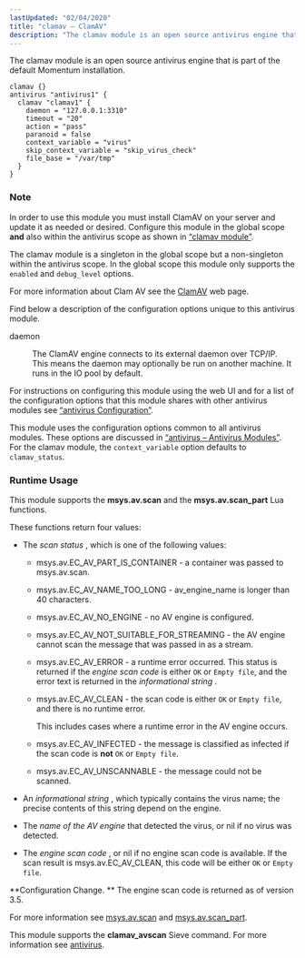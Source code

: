 ```yaml
---
lastUpdated: "02/04/2020"
title: "clamav – ClamAV"
description: "The clamav module is an open source antivirus engine that is part of the default Momentum installation Example 14 28 clamav module In order to use this module you must install Clam AV on your server and update it as needed or desired Configure this module in the global scope..."
---
```


<a name="idp18334480"></a> 

The clamav module is an open source antivirus engine that is part of the default Momentum installation.

<a name="example.clamav.3"></a> 


```
clamav {}
antivirus "antivirus1" {
  clamav "clamav1" {
    daemon = "127.0.0.1:3310"
    timeout = "20"
    action = "pass"
    paranoid = false
    context_variable = "virus"
    skip_context_variable = "skip_virus_check"
    file_base = "/var/tmp"
  }
}
```

### Note

In order to use this module you must install ClamAV on your server and update it as needed or desired. Configure this module in the global scope **and** also within the antivirus scope as shown in [“clamav module”](/momentum/3/3-reference/3-reference-modules-clamav#example.clamav.3).

The clamav module is a singleton in the global scope but a non-singleton within the antivirus scope. In the global scope this module only supports the `enabled` and `debug_level` options.

For more information about Clam AV see the [ClamAV](http://www.clamav.net/lang/en/) web page.

Find below a description of the configuration options unique to this antivirus module.

<dl class="variablelist">

<dt>daemon</dt>

<dd>

The ClamAV engine connects to its external daemon over TCP/IP. This means the daemon may optionally be run on another machine. It runs in the IO pool by default.

</dd>

</dl>

For instructions on configuring this module using the web UI and for a list of the configuration options that this module shares with other antivirus modules see [“antivirus Configuration”](/momentum/3/3-reference/3-reference-modules-antivirus#modules.antivirus.configuration).

This module uses the configuration options common to all antivirus modules. These options are discussed in [“antivirus – Antivirus Modules”](/momentum/3/3-reference/3-reference-modules-antivirus). For the clamav module, the `context_variable` option defaults to `clamav_status`.

### <a name="modules.clamav.runtime"></a> Runtime Usage

This module supports the **msys.av.scan** and the **msys.av.scan_part** Lua functions.

These functions return four values:

*   The *scan status* , which is one of the following values:

    *   msys.av.EC_AV_PART_IS_CONTAINER - a container was passed to msys.av.scan.

    *   msys.av.EC_AV_NAME_TOO_LONG - av_engine_name is longer than 40 characters.

    *   msys.av.EC_AV_NO_ENGINE - no AV engine is configured.

    *   msys.av.EC_AV_NOT_SUITABLE_FOR_STREAMING - the AV engine cannot scan the message that was passed in as a stream.

    *   msys.av.EC_AV_ERROR - a runtime error occurred. This status is returned if the *engine scan code*           is either `OK` or `Empty file`, and the error text is returned in the *informational string* .

    *   msys.av.EC_AV_CLEAN - the scan code is either `OK` or `Empty file`, and there is no runtime error.

        This includes cases where a runtime error in the AV engine occurs.

    *   msys.av.EC_AV_INFECTED - the message is classified as infected if the scan code is **not** `OK` or `Empty file`.

    *   msys.av.EC_AV_UNSCANNABLE - the message could not be scanned.

*   An *informational string* , which typically contains the virus name; the precise contents of this string depend on the engine.

*   The *name of the AV engine*                  that detected the virus, or nil if no virus was detected.

*   The *engine scan code* , or nil if no engine scan code is available. If the scan result is msys.av.EC_AV_CLEAN, this code will be either `OK` or `Empty file`.

**Configuration Change. ** The engine scan code is returned as of version 3.5.

For more information see [msys.av.scan](/momentum/3/3-reference/3-reference-lua-ref-msys-av-scan) and [msys.av.scan_part](/momentum/3/3-reference/3-reference-lua-ref-msys-av-scan-part).

This module supports the **clamav_avscan** Sieve command. For more information see [antivirus](/momentum/3/3-reference/sieve-ref-antivirus).